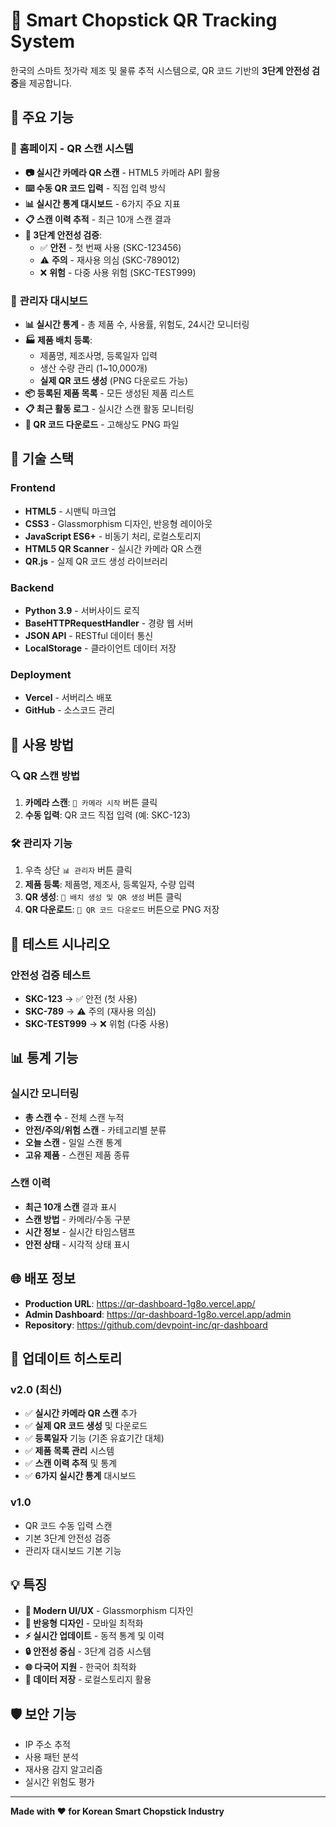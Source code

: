 # 🍢 Smart Chopstick QR Tracking System

한국의 스마트 젓가락 제조 및 물류 추적 시스템으로, QR 코드 기반의 **3단계 안전성 검증**을 제공합니다.

## 🌟 **주요 기능**

### 📱 **홈페이지 - QR 스캔 시스템**
- **📷 실시간 카메라 QR 스캔** - HTML5 카메라 API 활용
- **⌨️ 수동 QR 코드 입력** - 직접 입력 방식
- **📊 실시간 통계 대시보드** - 6가지 주요 지표
- **📋 스캔 이력 추적** - 최근 10개 스캔 결과
- **🎯 3단계 안전성 검증**:
  - ✅ **안전** - 첫 번째 사용 (SKC-123456)
  - ⚠️ **주의** - 재사용 의심 (SKC-789012)  
  - ❌ **위험** - 다중 사용 위험 (SKC-TEST999)

### 🔧 **관리자 대시보드**
- **📊 실시간 통계** - 총 제품 수, 사용률, 위험도, 24시간 모니터링
- **🏭 제품 배치 등록**:
  - 제품명, 제조사명, 등록일자 입력
  - 생산 수량 관리 (1~10,000개)
  - **실제 QR 코드 생성** (PNG 다운로드 가능)
- **📦 등록된 제품 목록** - 모든 생성된 제품 리스트
- **📋 최근 활동 로그** - 실시간 스캔 활동 모니터링
- **💾 QR 코드 다운로드** - 고해상도 PNG 파일

## 🚀 **기술 스택**

### Frontend
- **HTML5** - 시맨틱 마크업
- **CSS3** - Glassmorphism 디자인, 반응형 레이아웃
- **JavaScript ES6+** - 비동기 처리, 로컬스토리지
- **HTML5 QR Scanner** - 실시간 카메라 QR 스캔
- **QR.js** - 실제 QR 코드 생성 라이브러리

### Backend
- **Python 3.9** - 서버사이드 로직
- **BaseHTTPRequestHandler** - 경량 웹 서버
- **JSON API** - RESTful 데이터 통신
- **LocalStorage** - 클라이언트 데이터 저장

### Deployment
- **Vercel** - 서버리스 배포
- **GitHub** - 소스코드 관리

## 📖 **사용 방법**

### 🔍 **QR 스캔 방법**
1. **카메라 스캔**: `📸 카메라 시작` 버튼 클릭
2. **수동 입력**: QR 코드 직접 입력 (예: SKC-123)

### 🛠️ **관리자 기능**
1. 우측 상단 `📊 관리자` 버튼 클릭
2. **제품 등록**: 제품명, 제조사, 등록일자, 수량 입력
3. **QR 생성**: `📱 배치 생성 및 QR 생성` 버튼 클릭
4. **QR 다운로드**: `💾 QR 코드 다운로드` 버튼으로 PNG 저장

## 🎯 **테스트 시나리오**

### 안전성 검증 테스트
- **SKC-123** → ✅ 안전 (첫 사용)
- **SKC-789** → ⚠️ 주의 (재사용 의심)
- **SKC-TEST999** → ❌ 위험 (다중 사용)

## 📊 **통계 기능**

### 실시간 모니터링
- **총 스캔 수** - 전체 스캔 누적
- **안전/주의/위험 스캔** - 카테고리별 분류
- **오늘 스캔** - 일일 스캔 통계
- **고유 제품** - 스캔된 제품 종류

### 스캔 이력
- **최근 10개 스캔** 결과 표시
- **스캔 방법** - 카메라/수동 구분
- **시간 정보** - 실시간 타임스탬프
- **안전 상태** - 시각적 상태 표시

## 🌐 **배포 정보**

- **Production URL**: https://qr-dashboard-1g8o.vercel.app/
- **Admin Dashboard**: https://qr-dashboard-1g8o.vercel.app/admin
- **Repository**: https://github.com/devpoint-inc/qr-dashboard

## 🔄 **업데이트 히스토리**

### v2.0 (최신)
- ✅ **실시간 카메라 QR 스캔** 추가
- ✅ **실제 QR 코드 생성** 및 다운로드
- ✅ **등록일자** 기능 (기존 유효기간 대체)
- ✅ **제품 목록 관리** 시스템
- ✅ **스캔 이력 추적** 및 통계
- ✅ **6가지 실시간 통계** 대시보드

### v1.0
- QR 코드 수동 입력 스캔
- 기본 3단계 안전성 검증
- 관리자 대시보드 기본 기능

## 💡 **특징**

- **🎨 Modern UI/UX** - Glassmorphism 디자인
- **📱 반응형 디자인** - 모바일 최적화
- **⚡ 실시간 업데이트** - 동적 통계 및 이력
- **🔒 안전성 중심** - 3단계 검증 시스템
- **🌐 다국어 지원** - 한국어 최적화
- **💾 데이터 저장** - 로컬스토리지 활용

## 🛡️ **보안 기능**

- IP 주소 추적
- 사용 패턴 분석
- 재사용 감지 알고리즘
- 실시간 위험도 평가

---

**Made with ❤️ for Korean Smart Chopstick Industry** 